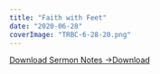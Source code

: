 ```yaml
---
title: "Faith with Feet"
date: "2020-06-28"
coverImage: "TRBC-6-28-20.png"
---
```


[Download Sermon Notes ->](https://sketchysermons.com/wp-content/uploads/2020/07/TRBC-6-28-20.pdf)[Download](https://sketchysermons.com/wp-content/uploads/2020/07/TRBC-6-28-20.pdf)
